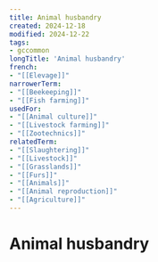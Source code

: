 ```yaml
---
title: Animal husbandry
created: 2024-12-18
modified: 2024-12-22
tags:
- gccommon
longTitle: 'Animal husbandry'
french:
- "[[Elevage]]"
narrowerTerm:
- "[[Beekeeping]]"
- "[[Fish farming]]"
usedFor:
- "[[Animal culture]]"
- "[[Livestock farming]]"
- "[[Zootechnics]]"
relatedTerm:
- "[[Slaughtering]]"
- "[[Livestock]]"
- "[[Grasslands]]"
- "[[Furs]]"
- "[[Animals]]"
- "[[Animal reproduction]]"
- "[[Agriculture]]"
---
```

# Animal husbandry
